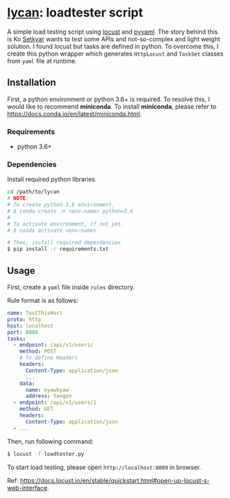 # [lycan](https://en.wikipedia.org/wiki/Lycan): loadtester script

A simple load testing script using [locust](https://locust.io/) and [pyyaml](https://pyyaml.org/). The story behind this is Ko [Setkyar](https://github.com/setkyar) wants to test some APIs and not-so-complex and light weight solution. I found locust but tasks are defined in python. To overcome this, I create this python wrapper which generates `HttpLocust` and `TaskSet` classes from `yaml` file at runtime.

## Installation

First, a python environment or python 3.6+  is required. To resolve this, I would like to recommend **miniconda**.
To install **miniconda**, please refer to https://docs.conda.io/en/latest/miniconda.html.

### Requirements

 - python 3.6+

### Dependencies

Install required python libraries.

```bash
cd /path/to/lycan
# NOTE:
# To create python 3.6 environment,
# $ conda create -n <env-name> python=3.6
#
# To activate environment, if not yet.
# $ conda activate <env-name>

# Then, install required dependencies
$ pip install -r requirements.txt
```

## Usage

First, create a `yaml` file inside `rules` directory.

Rule format is as follows:

```yaml
name: TestThisHost
proto: http
host: localhost
port: 8000
tasks:
  - endpoint: /api/v1/users/
    method: POST
    # To define Headers
    headers:
      Content-Type: application/json
      ...
    data:
      name: kyawkyaw
      address: Yangon
  - endpoint: /api/v1/users/1
    method: GET
    headers:
      Content-Type: application/json
  - ...
```

Then, run following command:

```bash
$ locust -f loadtester.py
```

To start load testing, please open `http://localhost:8089` in browser.

Ref: https://docs.locust.io/en/stable/quickstart.html#open-up-locust-s-web-interface.
